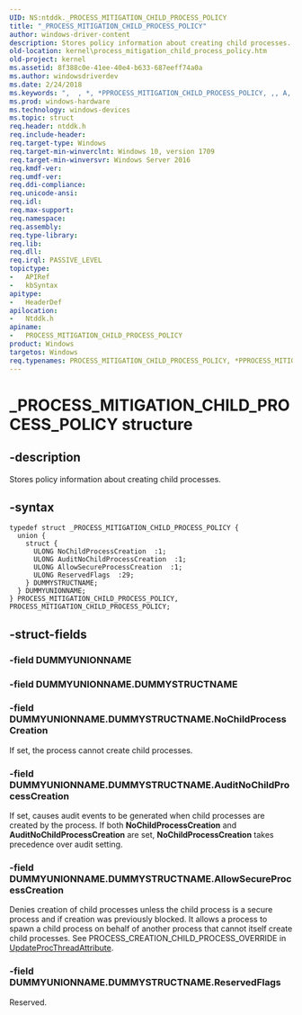 ```yaml
---
UID: NS:ntddk._PROCESS_MITIGATION_CHILD_PROCESS_POLICY
title: "_PROCESS_MITIGATION_CHILD_PROCESS_POLICY"
author: windows-driver-content
description: Stores policy information about creating child processes.
old-location: kernel\process_mitigation_child_process_policy.htm
old-project: kernel
ms.assetid: 8f388c0e-41ee-40e4-b633-687eeff74a0a
ms.author: windowsdriverdev
ms.date: 2/24/2018
ms.keywords: ",  , *, *PPROCESS_MITIGATION_CHILD_PROCESS_POLICY, ,, A, C, D, E, G, H, I, L, M, N, O, P, PROCESS_MITIGATION_CHILD_PROCESS_POLICY, PROCESS_MITIGATION_CHILD_PROCESS_POLICY structure [Kernel-Mode Driver Architecture], R, S, T, Y, _, _PROCESS_MITIGATION_CHILD_PROCESS_POLICY, kernel.process_mitigation_child_process_policy, ntddk/PROCESS_MITIGATION_CHILD_PROCESS_POLICY"
ms.prod: windows-hardware
ms.technology: windows-devices
ms.topic: struct
req.header: ntddk.h
req.include-header: 
req.target-type: Windows
req.target-min-winverclnt: Windows 10, version 1709
req.target-min-winversvr: Windows Server 2016
req.kmdf-ver: 
req.umdf-ver: 
req.ddi-compliance: 
req.unicode-ansi: 
req.idl: 
req.max-support: 
req.namespace: 
req.assembly: 
req.type-library: 
req.lib: 
req.dll: 
req.irql: PASSIVE_LEVEL
topictype:
-	APIRef
-	kbSyntax
apitype:
-	HeaderDef
apilocation:
-	Ntddk.h
apiname:
-	PROCESS_MITIGATION_CHILD_PROCESS_POLICY
product: Windows
targetos: Windows
req.typenames: PROCESS_MITIGATION_CHILD_PROCESS_POLICY, *PPROCESS_MITIGATION_CHILD_PROCESS_POLICY
---
```


# _PROCESS_MITIGATION_CHILD_PROCESS_POLICY structure


## -description


Stores policy information about creating child processes.


## -syntax


````
typedef struct _PROCESS_MITIGATION_CHILD_PROCESS_POLICY {
  union {
    struct {
      ULONG NoChildProcessCreation  :1;
      ULONG AuditNoChildProcessCreation  :1;
      ULONG AllowSecureProcessCreation  :1;
      ULONG ReservedFlags  :29;
    } DUMMYSTRUCTNAME;
  } DUMMYUNIONNAME;
} PROCESS_MITIGATION_CHILD_PROCESS_POLICY, PROCESS_MITIGATION_CHILD_PROCESS_POLICY;
````


## -struct-fields




### -field DUMMYUNIONNAME


### -field DUMMYUNIONNAME.DUMMYSTRUCTNAME


### -field DUMMYUNIONNAME.DUMMYSTRUCTNAME.NoChildProcessCreation

If set, the process cannot create child processes.


### -field DUMMYUNIONNAME.DUMMYSTRUCTNAME.AuditNoChildProcessCreation

If set, causes audit events to be generated when child processes are created by the process. If both <b>NoChildProcessCreation</b> and <b>AuditNoChildProcessCreation</b> are set, <b>NoChildProcessCreation</b> takes precedence over audit setting.


### -field DUMMYUNIONNAME.DUMMYSTRUCTNAME.AllowSecureProcessCreation

Denies creation of child processes unless the child process is a secure process and if creation was previously blocked. It allows a process to spawn a child process on behalf of another process that cannot itself create child processes. See PROCESS_CREATION_CHILD_PROCESS_OVERRIDE in <a href="https://msdn.microsoft.com/5fc3e04f-9b2a-440c-a9aa-d78d9b25b341">UpdateProcThreadAttribute</a>.


### -field DUMMYUNIONNAME.DUMMYSTRUCTNAME.ReservedFlags

Reserved.

